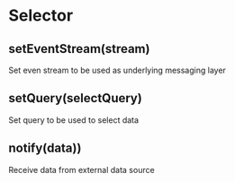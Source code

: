 # Selector

## setEventStream(stream)

Set even stream to be used as underlying messaging layer

## setQuery(selectQuery)

Set query to be used to select data

## notify(data))

Receive data from external data source
